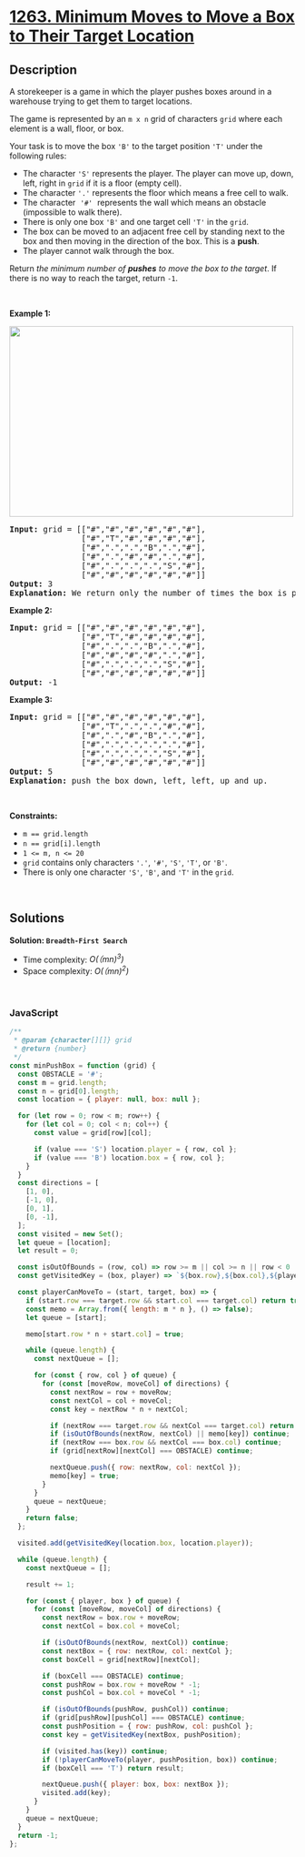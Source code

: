 # [1263. Minimum Moves to Move a Box to Their Target Location](https://leetcode.com/problems/minimum-moves-to-move-a-box-to-their-target-location)

## Description

<div class="elfjS" data-track-load="description_content"><p>A storekeeper is a game in which the player pushes boxes around in a warehouse trying to get them to target locations.</p>

<p>The game is represented by an <code>m x n</code> grid of characters <code>grid</code> where each element is a wall, floor, or box.</p>

<p>Your task is to move the box <code>'B'</code> to the target position <code>'T'</code> under the following rules:</p>

<ul>
	<li>The character <code>'S'</code> represents the player. The player can move up, down, left, right in <code>grid</code> if it is a floor (empty cell).</li>
	<li>The character <code>'.'</code> represents the floor which means a free cell to walk.</li>
	<li>The character<font face="monospace">&nbsp;</font><code>'#'</code><font face="monospace">&nbsp;</font>represents the wall which means an obstacle (impossible to walk there).</li>
	<li>There is only one box <code>'B'</code> and one target cell <code>'T'</code> in the <code>grid</code>.</li>
	<li>The box can be moved to an adjacent free cell by standing next to the box and then moving in the direction of the box. This is a <strong>push</strong>.</li>
	<li>The player cannot walk through the box.</li>
</ul>

<p>Return <em>the minimum number of <strong>pushes</strong> to move the box to the target</em>. If there is no way to reach the target, return <code>-1</code>.</p>

<p>&nbsp;</p>
<p><strong class="example">Example 1:</strong></p>
<img alt="" src="https://assets.leetcode.com/uploads/2019/11/06/sample_1_1620.png" style="width: 500px; height: 335px;">
<pre><strong>Input:</strong> grid = [["#","#","#","#","#","#"],
               ["#","T","#","#","#","#"],
               ["#",".",".","B",".","#"],
               ["#",".","#","#",".","#"],
               ["#",".",".",".","S","#"],
               ["#","#","#","#","#","#"]]
<strong>Output:</strong> 3
<strong>Explanation:</strong> We return only the number of times the box is pushed.</pre>

<p><strong class="example">Example 2:</strong></p>

<pre><strong>Input:</strong> grid = [["#","#","#","#","#","#"],
               ["#","T","#","#","#","#"],
               ["#",".",".","B",".","#"],
               ["#","#","#","#",".","#"],
               ["#",".",".",".","S","#"],
               ["#","#","#","#","#","#"]]
<strong>Output:</strong> -1
</pre>

<p><strong class="example">Example 3:</strong></p>

<pre><strong>Input:</strong> grid = [["#","#","#","#","#","#"],
               ["#","T",".",".","#","#"],
               ["#",".","#","B",".","#"],
               ["#",".",".",".",".","#"],
               ["#",".",".",".","S","#"],
               ["#","#","#","#","#","#"]]
<strong>Output:</strong> 5
<strong>Explanation:</strong> push the box down, left, left, up and up.
</pre>

<p>&nbsp;</p>
<p><strong>Constraints:</strong></p>

<ul>
	<li><code>m == grid.length</code></li>
	<li><code>n == grid[i].length</code></li>
	<li><code>1 &lt;= m, n &lt;= 20</code></li>
	<li><code>grid</code> contains only characters <code>'.'</code>, <code>'#'</code>, <code>'S'</code>, <code>'T'</code>, or <code>'B'</code>.</li>
	<li>There is only one character <code>'S'</code>, <code>'B'</code>, and <code>'T'</code> in the <code>grid</code>.</li>
</ul>
</div>

<p>&nbsp;</p>

## Solutions

**Solution: `Breadth-First Search`**

- Time complexity: <em>O(（mn)<sup>3</sup>)</em>
- Space complexity: <em>O(（mn)<sup>2</sup>)</em>

<p>&nbsp;</p>

### **JavaScript**

```js
/**
 * @param {character[][]} grid
 * @return {number}
 */
const minPushBox = function (grid) {
  const OBSTACLE = '#';
  const m = grid.length;
  const n = grid[0].length;
  const location = { player: null, box: null };

  for (let row = 0; row < m; row++) {
    for (let col = 0; col < n; col++) {
      const value = grid[row][col];

      if (value === 'S') location.player = { row, col };
      if (value === 'B') location.box = { row, col };
    }
  }
  const directions = [
    [1, 0],
    [-1, 0],
    [0, 1],
    [0, -1],
  ];
  const visited = new Set();
  let queue = [location];
  let result = 0;

  const isOutOfBounds = (row, col) => row >= m || col >= n || row < 0 || col < 0;
  const getVisitedKey = (box, player) => `${box.row},${box.col},${player.row},${player.col}`;

  const playerCanMoveTo = (start, target, box) => {
    if (start.row === target.row && start.col === target.col) return true;
    const memo = Array.from({ length: m * n }, () => false);
    let queue = [start];

    memo[start.row * n + start.col] = true;

    while (queue.length) {
      const nextQueue = [];

      for (const { row, col } of queue) {
        for (const [moveRow, moveCol] of directions) {
          const nextRow = row + moveRow;
          const nextCol = col + moveCol;
          const key = nextRow * n + nextCol;

          if (nextRow === target.row && nextCol === target.col) return true;
          if (isOutOfBounds(nextRow, nextCol) || memo[key]) continue;
          if (nextRow === box.row && nextCol === box.col) continue;
          if (grid[nextRow][nextCol] === OBSTACLE) continue;

          nextQueue.push({ row: nextRow, col: nextCol });
          memo[key] = true;
        }
      }
      queue = nextQueue;
    }
    return false;
  };

  visited.add(getVisitedKey(location.box, location.player));

  while (queue.length) {
    const nextQueue = [];

    result += 1;

    for (const { player, box } of queue) {
      for (const [moveRow, moveCol] of directions) {
        const nextRow = box.row + moveRow;
        const nextCol = box.col + moveCol;

        if (isOutOfBounds(nextRow, nextCol)) continue;
        const nextBox = { row: nextRow, col: nextCol };
        const boxCell = grid[nextRow][nextCol];

        if (boxCell === OBSTACLE) continue;
        const pushRow = box.row + moveRow * -1;
        const pushCol = box.col + moveCol * -1;

        if (isOutOfBounds(pushRow, pushCol)) continue;
        if (grid[pushRow][pushCol] === OBSTACLE) continue;
        const pushPosition = { row: pushRow, col: pushCol };
        const key = getVisitedKey(nextBox, pushPosition);

        if (visited.has(key)) continue;
        if (!playerCanMoveTo(player, pushPosition, box)) continue;
        if (boxCell === 'T') return result;

        nextQueue.push({ player: box, box: nextBox });
        visited.add(key);
      }
    }
    queue = nextQueue;
  }
  return -1;
};
```

